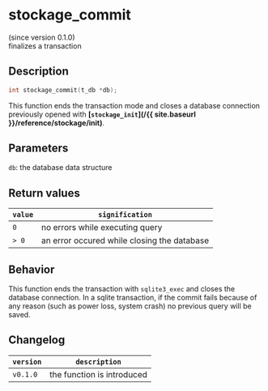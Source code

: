 # stockage_commit
(since version 0.1.0)  
finalizes a transaction


## Description

```c
int stockage_commit(t_db *db);
```

This function ends the transaction mode and closes a database connection previously opened with **[`stockage_init`](/{{ site.baseurl }}/reference/stockage/init)**.


## Parameters

`db`: the database data structure  


## Return values

| `value` | `signification`                                   |
| ------- | ------------------------------------------------- |
| `0`     | no errors while executing query                   |
| `> 0`   | an error occured while closing the database       |


## Behavior

This function ends the transaction with `sqlite3_exec` and closes the database connection.
In a sqlite transaction, if the commit fails because of any reason (such as power loss, system crash) no previous query will be saved.


## Changelog

| `version` | `description`              |
| --------- | -------------------------- |
| `v0.1.0`  | the function is introduced |
